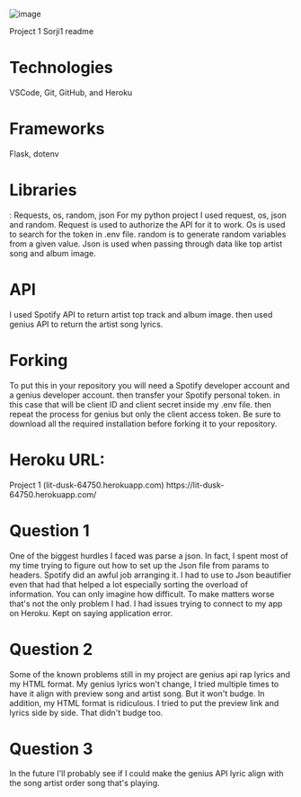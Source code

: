 ![image](https://user-images.githubusercontent.com/77766337/145265851-57e1e414-d722-46e4-808c-d81e3692c38b.png)


Project 1 Sorji1
readme
<h1>Technologies</h1>
VSCode, Git, GitHub, and Heroku
<h1>Frameworks</h1>
 Flask, dotenv
<h1>Libraries</h1>
: Requests, os, random, json
For my python project I used request, os, json and random. Request is used to authorize the API for it to work. Os is used to search for the token in .env file. random is to generate random variables from a given value. Json is used when passing through data like top artist song and album image. 
<h1>API</h1>
I used Spotify API to return artist top track and album image. then used genius API to return the artist song lyrics.
<h1>Forking</h1>
To put this in your repository you will need a Spotify developer account and a genius developer account. then transfer your Spotify personal token. in this case that will be client ID and client secret inside my .env file. then repeat the process for genius but only the client access token. 
Be sure to download all the required installation before forking it to your repository. 
<h1>Heroku URL:</h1>
 Project 1 (lit-dusk-64750.herokuapp.com)  https://lit-dusk-64750.herokuapp.com/
<h1>Question 1</h1>
One of the biggest hurdles I faced was parse a json. In fact, I spent most of my time trying to figure out how to set up the Json file from params to headers. Spotify did an awful job arranging it. I had to use to Json beautifier even that had that helped a lot especially sorting the overload of information. You can only imagine how difficult. To make matters worse that's not the only problem I had. I had issues trying to connect to my app on Heroku. Kept on saying application error. 
<h1>Question 2</h1>
Some of the known problems still in my project are genius api rap lyrics and my HTML format. My genius lyrics won't change, I tried multiple times to have it align with preview song and artist song. But it won't budge. In addition, my HTML format is ridiculous. I tried to put the preview link and lyrics side by side. That didn't budge too.
<h1>Question 3</h1>
In the future I'll probably see if I could make the genius API lyric align with the song artist order song that's playing. 
